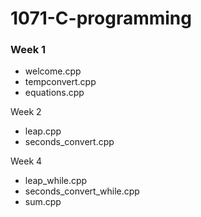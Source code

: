 # 1071-C-programming

### Week 1
- welcome.cpp
- tempconvert.cpp
- equations.cpp

Week 2
* leap.cpp
* seconds_convert.cpp

Week 4
* leap_while.cpp
* seconds_convert_while.cpp
* sum.cpp

<!--stackedit_data:
eyJoaXN0b3J5IjpbMTI3MTIyMDQ3Nl19
-->